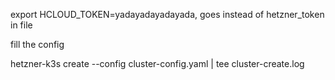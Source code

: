 export HCLOUD_TOKEN=yadayadayadayada, goes instead of hetzner_token in file

fill the config 

hetzner-k3s create --config cluster-config.yaml | tee cluster-create.log